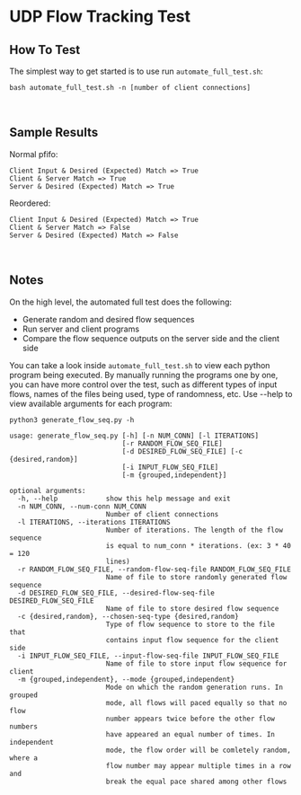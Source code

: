 # UDP Flow Tracking Test

## How To Test
The simplest way to get started is to use run `automate_full_test.sh`:
```
bash automate_full_test.sh -n [number of client connections]
```

<br/>

## Sample Results
Normal pfifo:
```
Client Input & Desired (Expected) Match => True
Client & Server Match => True
Server & Desired (Expected) Match => True
```
Reordered: 
```
Client Input & Desired (Expected) Match => True
Client & Server Match => False
Server & Desired (Expected) Match => False
```

<br/>

## Notes
On the high level, the automated full test does the following:

- Generate random and desired flow sequences
- Run server and client programs
- Compare the flow sequence outputs on the server side and the client side

You can take a look inside `automate_full_test.sh` to view each python program being executed.
By manually running the programs one by one, you can have more control over the test, such as different types of input flows, names of the files being used, type of randomness, etc. Use --help to view available arguments for each program:
```
python3 generate_flow_seq.py -h

usage: generate_flow_seq.py [-h] [-n NUM_CONN] [-l ITERATIONS]
                            [-r RANDOM_FLOW_SEQ_FILE]
                            [-d DESIRED_FLOW_SEQ_FILE] [-c {desired,random}]
                            [-i INPUT_FLOW_SEQ_FILE]
                            [-m {grouped,independent}]

optional arguments:
  -h, --help            show this help message and exit
  -n NUM_CONN, --num-conn NUM_CONN
                        Number of client connections
  -l ITERATIONS, --iterations ITERATIONS
                        Number of iterations. The length of the flow sequence
                        is equal to num_conn * iterations. (ex: 3 * 40 = 120
                        lines)
  -r RANDOM_FLOW_SEQ_FILE, --random-flow-seq-file RANDOM_FLOW_SEQ_FILE
                        Name of file to store randomly generated flow sequence
  -d DESIRED_FLOW_SEQ_FILE, --desired-flow-seq-file DESIRED_FLOW_SEQ_FILE
                        Name of file to store desired flow sequence
  -c {desired,random}, --chosen-seq-type {desired,random}
                        Type of flow sequence to store to the file that
                        contains input flow sequence for the client side
  -i INPUT_FLOW_SEQ_FILE, --input-flow-seq-file INPUT_FLOW_SEQ_FILE
                        Name of file to store input flow sequence for client
  -m {grouped,independent}, --mode {grouped,independent}
                        Mode on which the random generation runs. In grouped
                        mode, all flows will paced equally so that no flow
                        number appears twice before the other flow numbers
                        have appeared an equal number of times. In independent
                        mode, the flow order will be comletely random, where a
                        flow number may appear multiple times in a row and
                        break the equal pace shared among other flows
```
